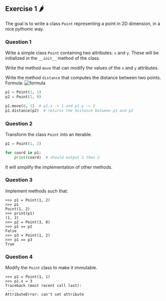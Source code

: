 ## Exercise 1 🌶

The goal is to write a class ```Point``` representing a point in 2D dimension, in a nice pythonic way.

### Question 1

Write a simple class ```Point``` containing two attributes: ```x``` and ```y```. These will be initialized in the ```__init__``` method of the class.

Write the method ```move``` that can modify the values of the ```x``` and ```y``` attributes.


Write the method ```distance``` that computes the distance between two points. Formula: ![formula](https://render.githubusercontent.com/render/math?math=\sqrt{(x_2-x_1)^2%20%2B1%20(y_2%20-%20y_1)^2})

```py
p1 = Point(1, 1)
p2 = Point(2, 0)

p1.move(0, 1)  # p1.x -> 1 and p1.y -> 2
p1.distance(p2)  # returns the distance between p1 and p2
```

### Question 2

Transform the class ```Point``` into an iterable.

```py
p1 = Point(1, 2)

for coord in p1:
    print(coord)  # should output 1 then 2
```

It will simplify the implementation of other methods.

### Question 3

Implement methods such that:
```
>>> p1 = Point(1, 2)
>>> p1
Point(1, 2)
>>> print(p1)
(1, 2)
>>> p2 = Point(3, 0)
>>> p1 == p2
False
>>> p3 = Point(1, 2)
>>> p1 == p3
True
```

### Question 4

Modify the ```Point``` class to make it immutable.

```
>>> p1 = Point(1, 1)
>>> p1.x = 3
Traceback (most recent call last):
 ...
AttributeError: can't set attribute
```
